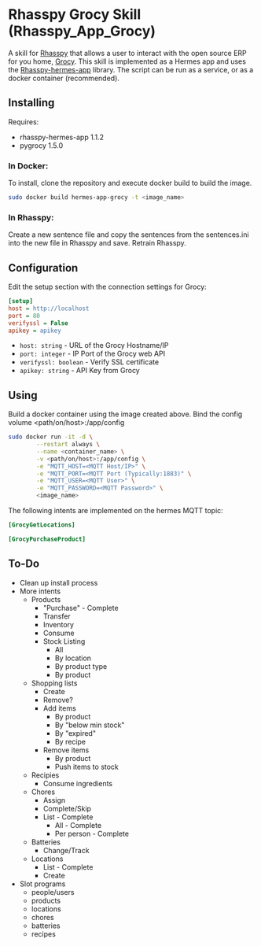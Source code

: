# Rhasspy Grocy Skill (Rhasspy_App_Grocy)

A skill for [Rhasspy](https://github.com/rhasspy) that allows a user to interact with the open source ERP for you home, [Grocy](https://grocy.info/). This skill is implemented as a Hermes app and uses the [Rhasspy-hermes-app](https://github.com/rhasspy/rhasspy-hermes-app) library. The script can be run as a service, or as a docker container (recommended). 

## Installing

Requires:
* rhasspy-hermes-app 1.1.2
* pygrocy 1.5.0

### In Docker:
To install, clone the repository and execute docker build to build the image.

```bash
sudo docker build hermes-app-grocy -t <image_name>
```

### In Rhasspy:
Create a new sentence file and copy the sentences from the sentences.ini into the new file in Rhasspy and save. Retrain Rhasspy.

## Configuration

Edit the setup section with the connection settings for Grocy:
```ini
[setup]
host = http://localhost
port = 80
verifyssl = False
apikey = apikey
```

* `host: string` - URL of the Grocy Hostname/IP
* `port: integer` - IP Port of the Grocy web API
* `verifyssl: boolean` - Verify SSL certificate
* `apikey: string` - API Key from Grocy

## Using

Build a docker container using the image created above.
Bind the config volume <path/on/host>:/app/config

```bash
sudo docker run -it -d \
        --restart always \
        --name <container_name> \
        -v <path/on/host>:/app/config \
        -e "MQTT_HOST=<MQTT Host/IP>" \
        -e "MQTT_PORT=<MQTT Port (Typically:1883)" \
        -e "MQTT_USER=<MQTT User>" \
        -e "MQTT_PASSWORD=<MQTT Password>" \
        <image_name>
```

The following intents are implemented on the hermes MQTT topic:

```ini
[GrocyGetLocations]

[GrocyPurchaseProduct]
```

## To-Do

* Clean up install process
* More intents
  * Products
    * "Purchase" - Complete
    * Transfer
    * Inventory
    * Consume
    * Stock Listing
      * All
      * By location
      * By product type
      * By product
  * Shopping lists
    * Create
    * Remove?
    * Add items
      * By product
      * By "below min stock"
      * By "expired"
      * By recipe
    * Remove items
      * By product
      * Push items to stock
  * Recipies
    * Consume ingredients
  * Chores
    * Assign
    * Complete/Skip
    * List - Complete
      * All - Complete
      * Per person - Complete
  * Batteries
    * Change/Track
  * Locations
    * List - Complete
    * Create
* Slot programs
  * people/users
  * products
  * locations
  * chores
  * batteries
  * recipes